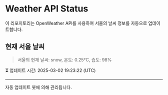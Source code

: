 
# Weather API Status

이 리포지토리는 OpenWeather API를 사용하여 서울의 날씨 정보를 자동으로 업데이트합니다.

## 현재 서울 날씨
> 서울의 현재 날씨: snow, 온도: 0.25°C, 습도: 98%

⏳ 업데이트 시간: 2025-03-02 19:23:22 (UTC)

---
자동 업데이트 봇에 의해 관리됩니다.
